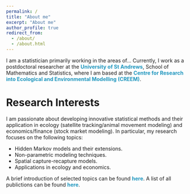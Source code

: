 ```yaml
---
permalink: /
title: "About me"
excerpt: "About me"
author_profile: true
redirect_from: 
  - /about/
  - /about.html
---
```


I am a statistician primarily working in the areas of... Currently, I work as a postdoctoral researcher at the <span style="color: #1f96be;"><b> University of St Andrews</b></span>, School of Mathematics and Statistics, where I am based at the <span style="color: #1f96be;"><b> Centre for Research into Ecological and Environmental Modelling (CREEM)</b></span>.

Research Interests
======
I am passionate about developing innovative statistical methods and their application in ecology (satellite tracking/animal movement modeling) and economics/finance (stock market modeling). In particular, my research focuses on the following topics:

- Hidden Markov models and their extensions.
- Non-parametric modeling techniques.
- Spatial capture-recapture models. 
- Applications in ecology and economics.

A brief introduction of selected topics can be found <span style="color: #1f96be;"><b>here</b></span>. A list of all publictions can be found <span style="color: #1f96be;"><b>here</b></span>.
